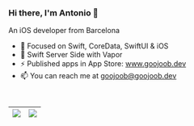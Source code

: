 ### Hi there, I'm Antonio 👋

An iOS developer from Barcelona

- 🔭 Focused on Swift, CoreData, SwiftUI & iOS
- 🔨 Swift Server Side with Vapor
- ⚡ Published apps in App Store: www.goojoob.dev
- 📫 You can reach me at goojoob@goojoob.dev

<br/>

| <a target="_blank" href="https://goojoob.dev"><img align="center" src="https://github-readme-stats.vercel.app/api?username=goojoob&count_private=true&hide=issues&show_icons=true&theme=dracula" /></a> | <a target="_blank" href="https://goojoob.dev"><img align="center" src="https://github-readme-stats.vercel.app/api/top-langs/?username=goojoob&layout=compact&hide=css" /></a> |
| ------------- | ------------- |
